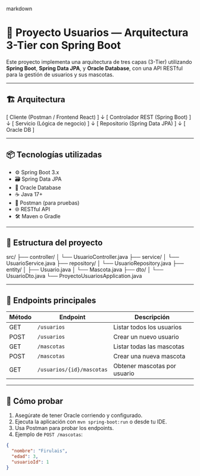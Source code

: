 markdown
# 🧩 Proyecto Usuarios — Arquitectura 3-Tier con Spring Boot

Este proyecto implementa una arquitectura de tres capas (3-Tier) utilizando **Spring Boot**, **Spring Data JPA**, y **Oracle Database**, con una API RESTful para la gestión de usuarios y sus mascotas.

---

## 🏗️ Arquitectura

[ Cliente (Postman / Frontend React) ] ↓ [ Controlador REST (Spring Boot) ] ↓ [ Servicio (Lógica de negocio) ] ↓ [ Repositorio (Spring Data JPA) ] ↓ [ Oracle DB ]


---

## 📦 Tecnologías utilizadas

- ⚙️ Spring Boot 3.x
- 🗃️ Spring Data JPA
- 🐘 Oracle Database
- ☕ Java 17+
- 🧪 Postman (para pruebas)
- 🌐 RESTful API
- 🛠️ Maven o Gradle

---

## 📁 Estructura del proyecto

src/ ├── controller/ │ └── UsuarioController.java ├── service/ │ └── UsuarioService.java ├── repository/ │ └── UsuarioRepository.java ├── entity/ │ ├── Usuario.java │ └── Mascota.java ├── dto/ │ └── UsuarioDto.java └── ProyectoUsuariosApplication.java


---

## 🚀 Endpoints principales

| Método | Endpoint               | Descripción                        |
|--------|------------------------|------------------------------------|
| GET    | `/usuarios`            | Listar todos los usuarios          |
| POST   | `/usuarios`            | Crear un nuevo usuario             |
| GET    | `/mascotas`            | Listar todas las mascotas          |
| POST   | `/mascotas`            | Crear una nueva mascota            |
| GET    | `/usuarios/{id}/mascotas` | Obtener mascotas por usuario     |

---

## 🧪 Cómo probar

1. Asegúrate de tener Oracle corriendo y configurado.
2. Ejecuta la aplicación con `mvn spring-boot:run` o desde tu IDE.
3. Usa Postman para probar los endpoints.
4. Ejemplo de `POST /mascotas`:

```json
{
  "nombre": "Firulais",
  "edad": 3,
  "usuarioId": 1
}
